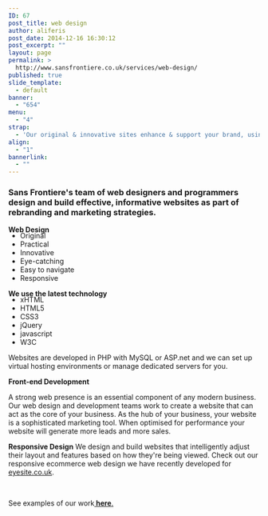 ```yaml
---
ID: 67
post_title: web design
author: aliferis
post_date: 2014-12-16 16:30:12
post_excerpt: ""
layout: page
permalink: >
  http://www.sansfrontiere.co.uk/services/web-design/
published: true
slide_template:
  - default
banner:
  - "654"
menu:
  - "4"
strap:
  - 'Our original & innovative sites enhance & support your brand, using cutting edge technology.'
align:
  - "1"
bannerlink:
  - ""
---
```

<h3>Sans Frontiere's team of web designers and programmers design and build effective, informative websites as part of rebranding and marketing strategies.</h3>
<strong>Web Design</strong>
<ul style="margin-top: -5px;">
	<li>Original</li>
	<li>Practical</li>
	<li>Innovative</li>
	<li>Eye-catching</li>
	<li>Easy to navigate</li>
	<li>Responsive</li>
</ul>
<strong>We use the latest technology</strong>
<ul style="margin-top: -5px;">
	<li>xHTML</li>
	<li>HTML5</li>
	<li>CSS3</li>
	<li>jQuery</li>
	<li>javascript</li>
	<li>W3C</li>
</ul>
Websites are developed in PHP with MySQL or ASP.net and we can set up virtual hosting environments or manage dedicated servers for you.

<b>Front-end Development</b>

A strong web presence is an essential component of any modern business. Our web design and development teams work to create a website that can act as the core of your business. As the hub of your business, your website is a sophisticated marketing tool. When optimised for performance your website will generate more leads and more sales.

<strong>Responsive Design</strong>
We design and build websites that intelligently adjust their layout and features based on how they're being viewed. Check out our responsive ecommerce web design we have recently developed for <a title="Eyesite" href="http://www.eyesite.co.uk" target="_blank">eyesite.co.uk</a>.

&nbsp;

See examples of our work<a title="Work" href="http://www.sansfrontiere.co.uk/work/"><strong> here</strong>.</a>